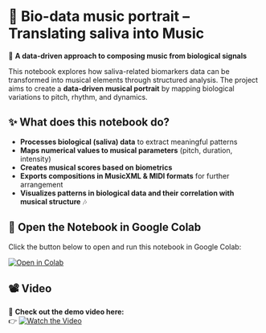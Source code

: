 # 🎼 **Bio-data music portrait – Translating saliva into Music** 

🔬 **A data-driven approach to composing music from biological signals**  

This notebook explores how saliva-related biomarkers data can be transformed into musical elements through structured analysis. The project aims to create a **data-driven musical portrait** by mapping biological variations to pitch, rhythm, and dynamics.  

## **✨ What does this notebook do?**  
- **Processes biological (saliva) data** to extract meaningful patterns  
- **Maps numerical values to musical parameters** (pitch, duration, intensity)  
- **Creates musical scores based on biometrics**  
- **Exports compositions in MusicXML & MIDI formats** for further arrangement  
- **Visualizes patterns in biological data and their correlation with musical structure**  🎶 

## 🚀 Open the Notebook in Google Colab  
Click the button below to open and run this notebook in Google Colab:  

[![Open in Colab](https://colab.research.google.com/assets/colab-badge.svg)](https://colab.research.google.com/github/RominaSR/bio-data-music-portrait/blob/main/Code_Portrait_salivaire.ipynb)

## 📽️ Video  
🎥 **Check out the demo video here:**  
👉 [![Watch the Video](https://img.shields.io/badge/Watch-Video-red?style=for-the-badge&logo=youtube)](https://youtu.be/NkB7thNJmGY)
